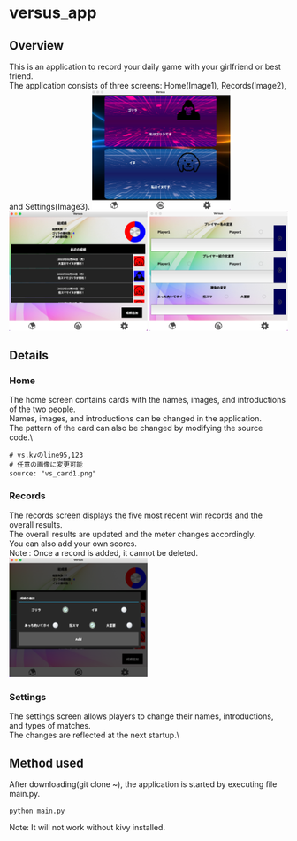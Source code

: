 # versus_app
## Overview
This is an application to record your daily game with your girlfriend or best friend.\
The application consists of three screens: Home(Image1), Records(Image2), and Settings(Image3).
<img src="screen1.png" width="250px">
<img src="screen2.png" width="250px">
<img src="screen3.png" width="250px">

## Details
### Home
The home screen contains cards with the names, images, and introductions of the two people.\
Names, images, and introductions can be changed in the application.\
The pattern of the card can also be changed by modifying the source code.\
```
# vs.kvのline95,123
# 任意の画像に変更可能
source: "vs_card1.png"
```

### Records
The records screen displays the five most recent win records and the overall results.\
The overall results are updated and the meter changes accordingly.\
You can also add your own scores.\
Note : Once a record is added, it cannot be deleted.\
<img src="screen2_add.png" width="250px">

### Settings
The settings screen allows players to change their names, introductions, and types of matches.\
The changes are reflected at the next startup.\

## Method used
After downloading(git clone ~), the application is started by executing file main.py.
```
python main.py
```
Note: It will not work without kivy installed.
